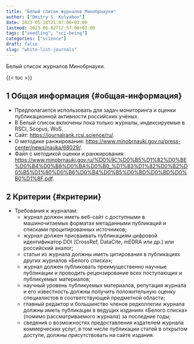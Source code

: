 ```yaml
---
title: "Белый список журналов Минобрнауки"
author: ["Dmitry S. Kulyabov"]
date: 2023-05-18T21:07:00+03:00
lastmod: 2023-06-02T12:57:00+03:00
tags: ["seedling", "sci-being"]
categories: ["science"]
draft: false
slug: "white-list-journals"
---
```


Белый список журналов Минобрнауки.

<!--more-->

{{< toc >}}


## <span class="section-num">1</span> Общая информация {#общая-информация}

-   Предполагается использовать для задач мониторинга и оценки публикационной активности российских учёных.
-   В Белый список включены пока только журналы, индексируемые в RSCI, Scopus, WoS.
-   Сайт: <https://journalrank.rcsi.science/ru/>.
-   О методике ранжирования: <https://www.minobrnauki.gov.ru/press-center/news/nauka/68029/>.
-   Файл с методикой оценки и ранжирования: <https://www.minobrnauki.gov.ru/%D0%9C%D0%B5%D1%82%D0%BE%D0%B4%D0%B8%D0%BA%D0%B0_%D1%83%D1%82%D0%B2%D0%B5%D1%80%D0%B6%D0%B4%D0%B5%D0%BD%D0%BD%D0%B0%D1%8F.pdf>.


## <span class="section-num">2</span> Критерии {#критерии}

-   Требования к журналам:
    -   журнал должен иметь веб-сайт с доступными в машиночитаемых форматах метаданными публикаций и списками процитированных источников;
    -   журнал должен присваивать публикациям цифровой идентификатор DOI (CrossRef, DataCite, mEDRA или др.) или российский аналог;
    -   статьи из журнала должны иметь цитирования в публикациях других журналов «Белого списка»;
    -   журнал должен публиковать преимущественно научные публикации и проводить рецензирование всех поступающих и публикуемых материалов;
    -   научный уровень публикуемых материалов, репутация журнала и его известность должны получить положительную оценку специалистов в соответствующей предметной области;
    -   главный редактор и большинство членов редколлегии журнала должны иметь публикации в ведущих изданиях «Белого списка» (помимо рассматриваемого журнала) за последние годы;
    -   сведения о возможностях предоставления издателем журнала коммерческих услуг, в том числе публикации статей в открытом доступе, должны присутствовать на сайте издания.
